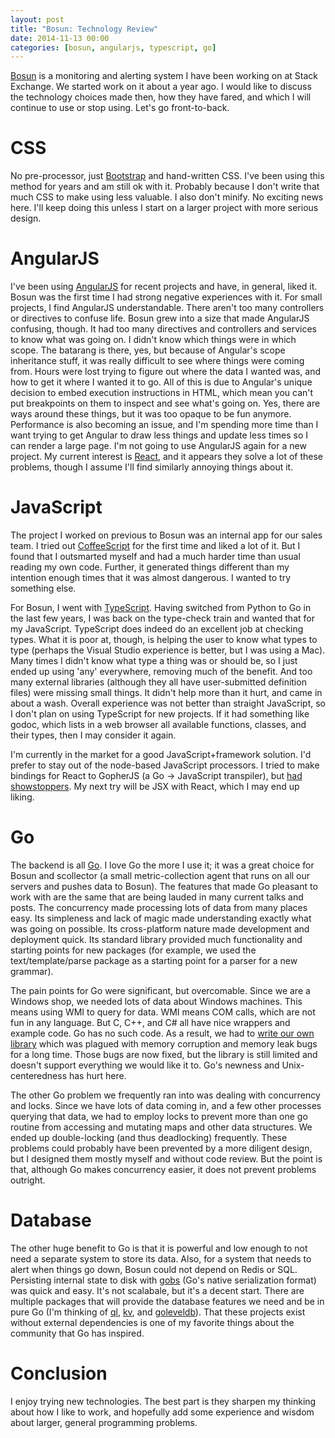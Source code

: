 ```yaml
---
layout: post
title: "Bosun: Technology Review"
date: 2014-11-13 00:00
categories: [bosun, angularjs, typescript, go]
---
```


[Bosun](http://bosun.org) is a monitoring and alerting system I have been working on at Stack Exchange. We started work on it about a year ago. I would like to discuss the technology choices made then, how they have fared, and which I will continue to use or stop using. Let's go front-to-back.

# CSS

No pre-processor, just [Bootstrap](http://getbootstrap.com/) and hand-written CSS. I've been using this method for years and am still ok with it. Probably because I don't write that much CSS to make using less valuable. I also don't minify. No exciting news here. I'll keep doing this unless I start on a larger project with more serious design.

# AngularJS

I've been using [AngularJS](https://angularjs.org/) for recent projects and have, in general, liked it. Bosun was the first time I had strong negative experiences with it. For small projects, I find AngularJS understandable. There aren't too many controllers or directives to confuse life. Bosun grew into a size that made AngularJS confusing, though. It had too many directives and controllers and services to know what was going on. I didn't know which things were in which scope. The batarang is there, yes, but because of Angular's scope inheritance stuff, it was really difficult to see where things were coming from. Hours were lost trying to figure out where the data I wanted was, and how to get it where I wanted it to go. All of this is due to Angular's unique decision to embed execution instructions in HTML, which mean you can't put breakpoints on them to inspect and see what's going on. Yes, there are ways around these things, but it was too opaque to be fun anymore. Performance is also becoming an issue, and I'm spending more time than I want trying to get Angular to draw less things and update less times so I can render a large page. I'm not going to use AngularJS again for a new project. My current interest is [React](http://facebook.github.io/react/), and it appears they solve a lot of these problems, though I assume I'll find similarly annoying things about it.

# JavaScript

The project I worked on previous to Bosun was an internal app for our sales team. I tried out [CoffeeScript](http://coffeescript.org/) for the first time and liked a lot of it. But I found that I outsmarted myself and had a much harder time than usual reading my own code. Further, it generated things different than my intention enough times that it was almost dangerous. I wanted to try something else.

For Bosun, I went with [TypeScript](http://www.typescriptlang.org/). Having switched from Python to Go in the last few years, I was back on the type-check train and wanted that for my JavaScript. TypeScript does indeed do an excellent job at checking types. What it is poor at, though, is helping the user to know what types to type (perhaps the Visual Studio experience is better, but I was using a Mac). Many times I didn't know what type a thing was or should be, so I just ended up using 'any' everywhere, removing much of the benefit. And too many external libraries (although they all have user-submitted definition files) were missing small things. It didn't help more than it hurt, and came in about a wash. Overall experience was not better than straight JavaScript, so I don't plan on using TypeScript for new projects. If it had something like godoc, which lists in a web browser all available functions, classes, and their types, then I may consider it again.

I'm currently in the market for a good JavaScript+framework solution. I'd prefer to stay out of the node-based JavaScript processors. I tried to make bindings for React to GopherJS (a Go -> JavaScript transpiler), but [had showstoppers](https://github.com/gopherjs/gopherjs/issues/118). My next try will be JSX with React, which I may end up liking.

# Go

The backend is all [Go](http://golang.org/). I love Go the more I use it; it was a great choice for Bosun and scollector (a small metric-collection agent that runs on all our servers and pushes data to Bosun). The features that made Go pleasant to work with are the same that are being lauded in many current talks and posts. The concurrency made processing lots of data from many places easy. Its simpleness and lack of magic made understanding exactly what was going on possible. Its cross-platform nature made development and deployment quick. Its standard library provided much functionality and starting points for new packages (for example, we used the text/template/parse package as a starting point for a parser for a new grammar).

The pain points for Go were significant, but overcomable. Since we are a Windows shop, we needed lots of data about Windows machines. This means using WMI to query for data. WMI means COM calls, which are not fun in any language. But C, C++, and C# all have nice wrappers and example code. Go has no such code. As a result, we had to [write our own library](https://github.com/stackexchange/wmi) which was plagued with memory corruption and memory leak bugs for a long time. Those bugs are now fixed, but the library is still limited and doesn't support everything we would like it to. Go's newness and Unix-centeredness has hurt here.

The other Go problem we frequently ran into was dealing with concurrency and locks. Since we have lots of data coming in, and a few other processes querying that data, we had to employ locks to prevent more than one go routine from accessing and mutating maps and other data structures. We ended up double-locking (and thus deadlocking) frequently. These problems could probably have been prevented by a more diligent design, but I designed them mostly myself and without code review. But the point is that, although Go makes concurrency easier, it does not prevent problems outright.

# Database

The other huge benefit to Go is that it is powerful and low enough to not need a separate system to store its data. Also, for a system that needs to alert when things go down, Bosun could not depend on Redis or SQL. Persisting internal state to disk with [gobs](http://golang.org/pkg/encoding/gob/) (Go's native serialization format) was quick and easy. It's not scalabale, but it's a decent start. There are multiple packages that will provide the database features we need and be in pure Go (I'm thinking of [ql](https://github.com/cznic/ql), [kv](https://github.com/cznic/kv), and [goleveldb](https://github.com/syndtr/goleveldb)). That these projects exist without external dependencies is one of my favorite things about the community that Go has inspired.

# Conclusion

I enjoy trying new technologies. The best part is they sharpen my thinking about how I like to work, and hopefully add some experience and wisdom about larger, general programming problems.